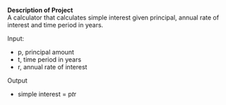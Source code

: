 **Description of Project** <br>
A calculator that calculates simple interest given principal, annual rate of interest and time period in years. 

Input: 
   * p, principal amount 
   * t, time period in years 
   * r, annual rate of interest

Output <br>
   * simple interest = p*t*r 

